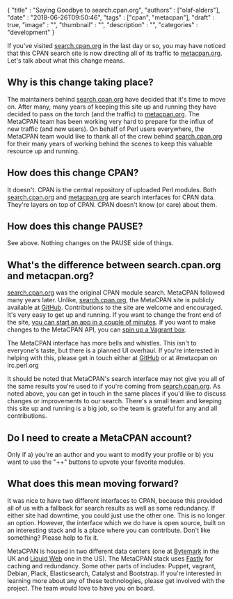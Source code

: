 
  {
    "title"       : "Saying Goodbye to search.cpan.org",
    "authors"     : ["olaf-alders"],
    "date"        : "2018-06-26T09:50:46",
    "tags"        : ["cpan", "metacpan"],
    "draft"       : true,
    "image"       : "",
    "thumbnail"   : "",
    "description" : "",
    "categories"  : "development"
  }

If you've visited [search.cpan.org](http://search.cpan.org) in the last day or
so, you may have noticed that this CPAN search site is now directing all of its
traffic to [metacpan.org](https://metacpan.org). Let's talk about what this change
means.

## Why is this change taking place?

The maintainers behind [search.cpan.org](http://search.cpan.org) have decided
that it's time to move on. After many, many years of keeping this site up and
running they have decided to pass on the torch (and the traffic) to
[metacpan.org](https://metacpan.org). The MetaCPAN team has been working very
hard to prepare for the influx of new traffic (and new users). On behalf of
Perl users everywhere, the MetaCPAN team would like to thank all of the crew
behind [search.cpan.org](http://search.cpan.org) for their many years of
working behind the scenes to keep this valuable resource up and running.

## How does this change CPAN?

It doesn't. CPAN is the central repository of uploaded Perl modules. Both
[search.cpan.org](http://search.cpan.org) and
[metacpan.org](https://metacpan.org) are search interfaces for CPAN data.
They're layers on top of CPAN. CPAN doesn't know (or care) about them.

## How does this change PAUSE?

See above. Nothing changes on the PAUSE side of things.

## What's the difference between search.cpan.org and metacpan.org?

[search.cpan.org](http://search.cpan.org) was the original CPAN module search.
MetaCPAN followed many years later. Unlike,
[search.cpan.org](http://search.cpan.org), the MetaCPAN site is publicly
available at [GitHub](https://github.com/metacpan). Contributions to the site
are welcome and encouraged. It's very easy to get up and running. If you want
to change the front end of the site, [you can start an app in a couple of
minutes](https://github.com/metacpan/metacpan-web/#installing-manually). If
you want to make changes to the MetaCPAN API, you can [spin up a Vagrant
box](https://github.com/metacpan/metacpan-developer).

The MetaCPAN interface has more bells and whistles. This isn't to everyone's
taste, but there is a planned UI overhaul. If you're interested in helping
with this, please get in touch either at
[GitHub](https://github.com/metacpan/metacpan-web) or at #metacpan on
irc.perl.org

It should be noted that MetaCPAN's search interface may not give you all of the
same results you're used to if you're coming from
[search.cpan.org](http://search.cpan.org). As noted above, you can get in
touch in the same places if you'd like to discuss changes or improvements to
our search. There's a small team and keeping this site up and running is a big
job, so the team is grateful for any and all contributions.

## Do I need to create a MetaCPAN account?

Only if a) you're an author and you want to modify your profile or b) you want
to use the "++" buttons to upvote your favorite modules.

## What does this mean moving forward?

It was nice to have two different interfaces to CPAN, because this provided all
of us with a fallback for search results as well as some redundancy. If either
site had downtime, you could just use the other one. This is no longer an
option. However, the interface which we do have is open source, built on an
interesting stack and is a place where you can contribute. Don't like
something?  Please help to fix it.

MetaCPAN is housed in two different data centers (one at
[Bytemark](https://www.bytemark.co.uk/) in the UK and [Liquid
Web](https://www.liquidweb.com/) one in the US). The MetaCPAN stack uses
[Fastly](https://fastly.com) for caching and redundancy. Some other parts of
includes: Puppet, vagrant, Debian, Plack, Elasticsearch, Catalyst and
Bootstrap. If you're interested in learning more about any of these
technologies, please get involved with the project. The team would love to
have you on board.
